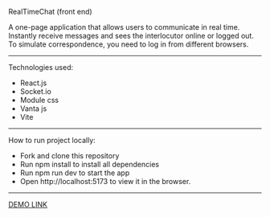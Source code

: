RealTimeChat (front end)

A one-page application that allows users to communicate in real time. Instantly receive messages and sees the interlocutor online or logged out. To simulate correspondence, you need to log in from different browsers.

_____________________


Technologies used:

- React.js
- Socket.io
- Module css
- Vanta js
- Vite

__________________

How to run project locally:

- Fork and clone this repository
- Run npm install to install all dependencies
- Run npm run dev to start the app
- Open http://localhost:5173 to view it in the browser.

__________________
[DEMO LINK](https://real-time-chat-client-irina-kulish.vercel.app/)
